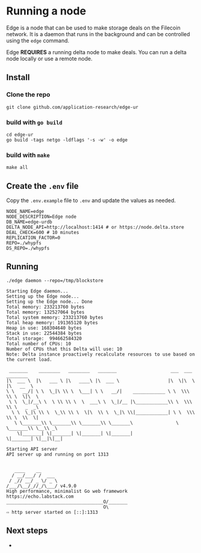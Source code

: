 # Running a node

Edge is a node that can be used to make storage deals on the Filecoin network. It is a daemon that runs in the background and can be controlled using the `edge` command.

Edge **REQUIRES** a running delta node to make deals. You can run a delta node locally or use a remote node.

## Install

### Clone the repo
``` 
git clone github.com/application-research/edge-ur
```

### build with `go build`
```
cd edge-ur
go build -tags netgo -ldflags '-s -w' -o edge
```

### build with `make`
```
make all
```

## Create the `.env` file
Copy the `.env.example` file to `.env` and update the values as needed.
```
NODE_NAME=edge
NODE_DESCRIPTION=Edge node
DB_NAME=edge-urdb
DELTA_NODE_API=http://localhost:1414 # or https://node.delta.store
DEAL_CHECK=600 # 10 minutes
REPLICATION_FACTOR=0
REPO=./whypfs
DS_REPO=./whypfs
```

## Running
```
./edge daemon --repo=/tmp/blockstore

Starting Edge daemon...
Setting up the Edge node... 
Setting up the Edge node... Done
Total memory: 233213760 bytes
Total memory: 132527064 bytes
Total system memory: 233213760 bytes
Total heap memory: 191365120 bytes
Heap in use: 168304640 bytes
Stack in use: 22544384 bytes
Total storage:  994662584320
Total number of CPUs: 10
Number of CPUs that this Delta will use: 10
Note: Delta instance proactively recalculate resources to use based on the current load.

 _______    ________   ________   _______                    ___  ___   ________     
|\  ___ \  |\   ___ \ |\   ____\ |\  ___ \                  |\  \|\  \ |\   __  \    
\ \   __/| \ \  \_|\ \\ \  \___| \ \   __/|    ____________ \ \  \\\  \\ \  \|\  \   
 \ \  \_|/__\ \  \ \\ \\ \  \  ___\ \  \_|/__ |\____________\\ \  \\\  \\ \   _  _\  
  \ \  \_|\ \\ \  \_\\ \\ \  \|\  \\ \  \_|\ \\|____________| \ \  \\\  \\ \  \\  \| 
   \ \_______\\ \_______\\ \_______\\ \_______\                \ \_______\\ \__\\ _\ 
    \|_______| \|_______| \|_______| \|_______|                 \|_______| \|__|\|__|

Starting API server
API server up and running on port 1313


   ____    __
  / __/___/ /  ___
 / _// __/ _ \/ _ \
/___/\__/_//_/\___/ v4.9.0
High performance, minimalist Go web framework
https://echo.labstack.com
____________________________________O/_______
                                    O\
⇨ http server started on [::]:1313

```

## Next steps
- 